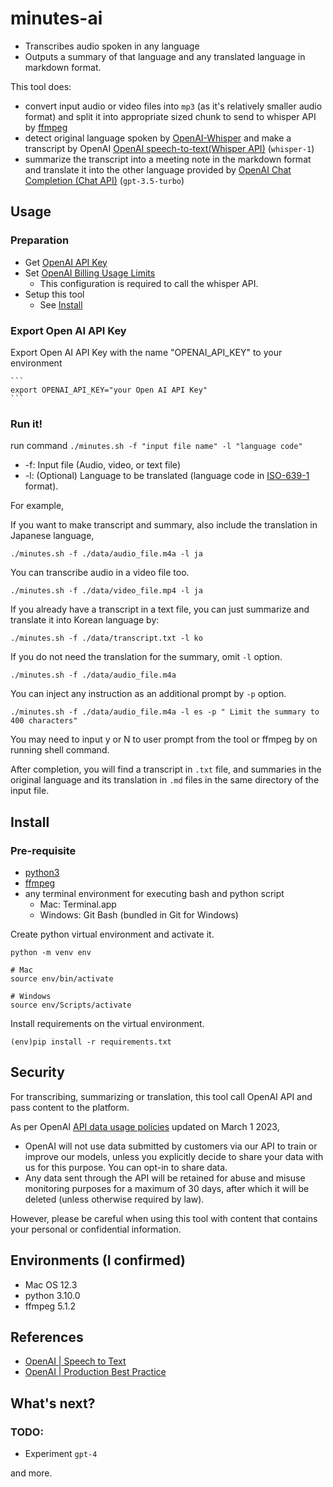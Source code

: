 # minutes-ai

- Transcribes audio spoken in any language
- Outputs a summary of that language and any translated language in markdown format.  

This tool does: 

- convert input audio or video files into `mp3` (as it's relatively smaller audio format) and split it into appropriate sized chunk to send to whisper API by [ffmpeg](https://ffmpeg.org/)
- detect original language spoken by [OpenAI-Whisper](https://github.com/openai/whisper) and make a transcript by OpenAI [OpenAI speech-to-text(Whisper API)](https://platform.openai.com/docs/guides/speech-to-text) (`whisper-1`)
- summarize the transcript into a meeting note in the markdown format and translate it into the other language provided by [OpenAI Chat Completion (Chat API)](https://platform.openai.com/docs/guides/chat) (`gpt-3.5-turbo`)

## Usage

### Preparation

- Get [OpenAI API Key](https://platform.openai.com/account/api-keys)
- Set [OpenAI Billing Usage Limits](https://platform.openai.com/account/billing/limits)
  - This configuration is required to call the whisper API. 
- Setup this tool
  - See [Install](#install)

### Export Open AI API Key

Export Open AI API Key with the name "OPENAI_API_KEY" to your environment

    ```
    export OPENAI_API_KEY="your Open AI API Key"
    ```

### Run it! 

run command `./minutes.sh -f "input file name" -l "language code"`

- -f: Input file (Audio, video, or text file)
- -l: (Optional) Language to be translated (language code in [ISO-639-1](https://www.loc.gov/standards/iso639-2/php/code_list.php) format). 

For example, 

If you want to make transcript and summary, also include the translation in Japanese language, 

```
./minutes.sh -f ./data/audio_file.m4a -l ja
```

You can transcribe audio in a video file too.

```
./minutes.sh -f ./data/video_file.mp4 -l ja
```

If you already have a transcript in a text file, you can just summarize and translate it into Korean language by: 

```
./minutes.sh -f ./data/transcript.txt -l ko
```

If you do not need the translation for the summary, omit `-l` option.  

```
./minutes.sh -f ./data/audio_file.m4a
```

You can inject any instruction as an additional prompt by `-p` option. 

```
./minutes.sh -f ./data/audio_file.m4a -l es -p " Limit the summary to 400 characters"
```


You may need to input y or N to user prompt from the tool or ffmpeg by on running shell command. 

After completion, you will find a transcript in `.txt` file, and summaries in the original language and its translation in `.md` files in the same directory of the input file.  

## Install

### Pre-requisite

- [python3](https://www.python.org/)
- [ffmpeg](https://ffmpeg.org/)
- any terminal environment for executing bash and python script
  - Mac: Terminal.app
  - Windows: Git Bash (bundled in Git for Windows)

Create python virtual environment and activate it.

```
python -m venv env

# Mac
source env/bin/activate

# Windows
source env/Scripts/activate
```

Install requirements on the virtual environment.  

```
(env)pip install -r requirements.txt
```

## Security

For transcribing, summarizing or translation, this tool call OpenAI API and pass content to the platform.  

As per OpenAI [API data usage policies](https://openai.com/policies/api-data-usage-policies) updated on March 1 2023, 

- OpenAI will not use data submitted by customers via our API to train or improve our models, unless you explicitly decide to share your data with us for this purpose. You can opt-in to share data.
- Any data sent through the API will be retained for abuse and misuse monitoring purposes for a maximum of 30 days, after which it will be deleted (unless otherwise required by law). 

However, please be careful when using this tool with content that contains your personal or confidential information. 

## Environments (I confirmed)

- Mac OS 12.3
- python 3.10.0
- ffmpeg 5.1.2

## References

- [OpenAI | Speech to Text](https://platform.openai.com/docs/guides/speech-to-text)
- [OpenAI | Production Best Practice](https://platform.openai.com/docs/guides/production-best-practices/)

## What's next?

### TODO:

- Experiment `gpt-4`

and more.